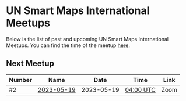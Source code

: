 # UN Smart Maps International Meetups

Below is the list of past and upcoming UN Smart Maps International Meetups. You can find the time of the meetup [here](https://www.timeanddate.com/worldclock/fixedtime.html?msg=UN+Smart+Maps+International+Meetup&iso=20230519T04&p1=1440&ah=1).

## Next Meetup

Number | Name | Date | Time | Link
|-------|------|------|------|------|
#2 | [2023-05-19](./2023-05-19.md) | 2023-05-19 | [04:00 UTC](https://www.timeanddate.com/worldclock/fixedtime.html?msg=UN+Smart+Maps+International+Meetup&iso=20230519T04&p1=1440&ah=1) | Zoom

<!-- ### Past Meetups -->


